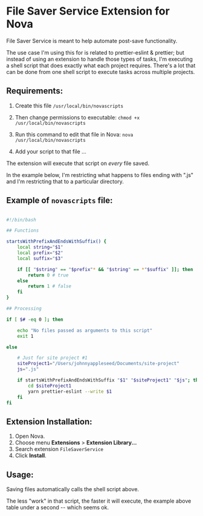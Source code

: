 # File Saver Service Extension for Nova

File Saver Service is meant to help automate post-save functionality.

The use case I'm using this for is related to prettier-eslint & prettier; but instead of using an extension to handle those types of tasks, I'm executing a shell script that does exactly what each project requires.  There's a lot that can be done from one shell script to execute tasks across multiple projects.

## Requirements:

1. Create this file `/usr/local/bin/novascripts`

2. Then change permissions to executable: `chmod +x /usr/local/bin/novascripts`

3. Run this command to edit that file in Nova: `nova /usr/local/bin/novascripts`

4. Add your script to that file ...

The extension will execute that script on _every_ file saved.

In the example below, I'm restricting what happens to files ending with ".js" and I'm restricting that to a particular directory.

## Example of `novascripts` file:

```sh

#!/bin/bash

## Functions

startsWithPrefixAndEndsWithSuffix() {
	local string="$1"
	local prefix="$2"
	local suffix="$3"

	if [[ "$string" == "$prefix"* && "$string" == *"$suffix" ]]; then
		return 0 # true
	else
		return 1 # false
	fi
}

## Processing

if [ $# -eq 0 ]; then

	echo "No files passed as arguments to this script"
	exit 1

else

	# Just for site project #1
	siteProject1="/Users/johnnyappleseed/Documents/site-project"
	js=".js"

	if startsWithPrefixAndEndsWithSuffix "$1" "$siteProject1" "$js"; then
		cd $siteProject1
		yarn prettier-eslint --write $1
	fi
fi
```

## Extension Installation:

1. Open Nova.
2. Choose menu **Extensions** > **Extension Library...**
3. Search extension `FileSaverService`
5. Click **Install**.

## Usage:

Saving files automatically calls the shell script above.

The less "work" in that script, the faster it will execute, the example above table under a second -- which seems ok.
